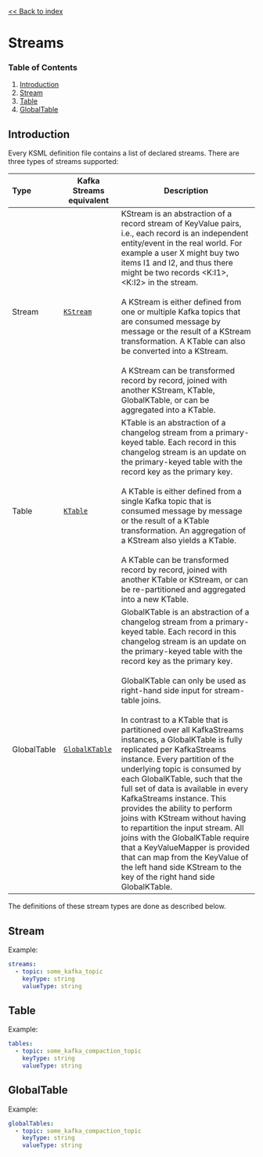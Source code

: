 [<< Back to index](index.md)

# Streams

### Table of Contents
1. [Introduction](#introduction)
2. [Stream](#stream)
3. [Table](#table)
4. [GlobalTable](#globaltable)

## Introduction

Every KSML definition file contains a list of declared streams. There are three types of streams supported:

|Type|Kafka Streams equivalent|Description|
|:----|----|----|
|Stream|[`KStream`](https://kafka.apache.org/27/javadoc/org/apache/kafka/streams/kstream/KStream.html)|KStream is an abstraction of a record stream of KeyValue pairs, i.e., each record is an independent entity/event in the real world. For example a user X might buy two items I1 and I2, and thus there might be two records <K:I1>, <K:I2> in the stream.<br/><br/>A KStream is either defined from one or multiple Kafka topics that are consumed message by message or the result of a KStream transformation. A KTable can also be converted into a KStream.<br/><br/>A KStream can be transformed record by record, joined with another KStream, KTable, GlobalKTable, or can be aggregated into a KTable.
|Table|[`KTable`](https://kafka.apache.org/27/javadoc/org/apache/kafka/streams/kstream/KTable.html)|KTable is an abstraction of a changelog stream from a primary-keyed table. Each record in this changelog stream is an update on the primary-keyed table with the record key as the primary key.<br/><br/>A KTable is either defined from a single Kafka topic that is consumed message by message or the result of a KTable transformation. An aggregation of a KStream also yields a KTable.<br/><br/>A KTable can be transformed record by record, joined with another KTable or KStream, or can be re-partitioned and aggregated into a new KTable.
|GlobalTable|[`GlobalKTable`](link:https://kafka.apache.org/27/javadoc/org/apache/kafka/streams/kstream/GlobalKTable.html)|GlobalKTable is an abstraction of a changelog stream from a primary-keyed table. Each record in this changelog stream is an update on the primary-keyed table with the record key as the primary key.<br/><br/>GlobalKTable can only be used as right-hand side input for stream-table joins.<br/><br/>In contrast to a KTable that is partitioned over all KafkaStreams instances, a GlobalKTable is fully replicated per KafkaStreams instance. Every partition of the underlying topic is consumed by each GlobalKTable, such that the full set of data is available in every KafkaStreams instance. This provides the ability to perform joins with KStream without having to repartition the input stream. All joins with the GlobalKTable require that a KeyValueMapper is provided that can map from the KeyValue of the left hand side KStream to the key of the right hand side GlobalKTable.

The definitions of these stream types are done as described below.

## Stream

Example:

```yaml
streams:
  - topic: some_kafka_topic
    keyType: string
    valueType: string
```

## Table

Example:

```yaml
tables:
  - topic: some_kafka_compaction_topic
    keyType: string
    valueType: string
```

## GlobalTable

Example:

```yaml
globalTables:
  - topic: some_kafka_compaction_topic
    keyType: string
    valueType: string
```
